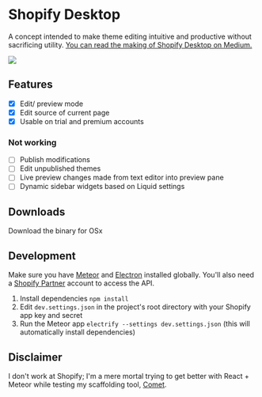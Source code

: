 # Shopify Desktop
A concept intended to make theme editing intuitive and productive without sacrificing utility. [You can read the making of Shopify Desktop on Medium.]()

![](http://puu.sh/nokTK/73dea38d06.png)

## Features
- [x] Edit/ preview mode
- [x] Edit source of current page
- [x] Usable on trial and premium accounts

### Not working
- [ ] Publish modifications
- [ ] Edit unpublished themes
- [ ] Live preview changes made from text editor into preview pane
- [ ] Dynamic sidebar widgets based on Liquid settings

## Downloads
Download the binary for OSx

## Development
Make sure you have [Meteor](https://www.meteor.com/install) and [Electron](https://github.com/electron-userland/electron-prebuilt) installed globally. You'll also need a [Shopify Partner](https://www.shopify.ca/partners) account to access the API.

1. Install dependencies `npm install`
1. Edit `dev.settings.json` in the project's root directory with your Shopify app key and secret
2. Run the Meteor app `electrify --settings dev.settings.json` (this will automatically install dependencies)

## Disclaimer
I don't work at Shopify; I'm a mere mortal trying to get better with React + Meteor while testing my scaffolding tool, [Comet](https://github.com/afang/comet).
